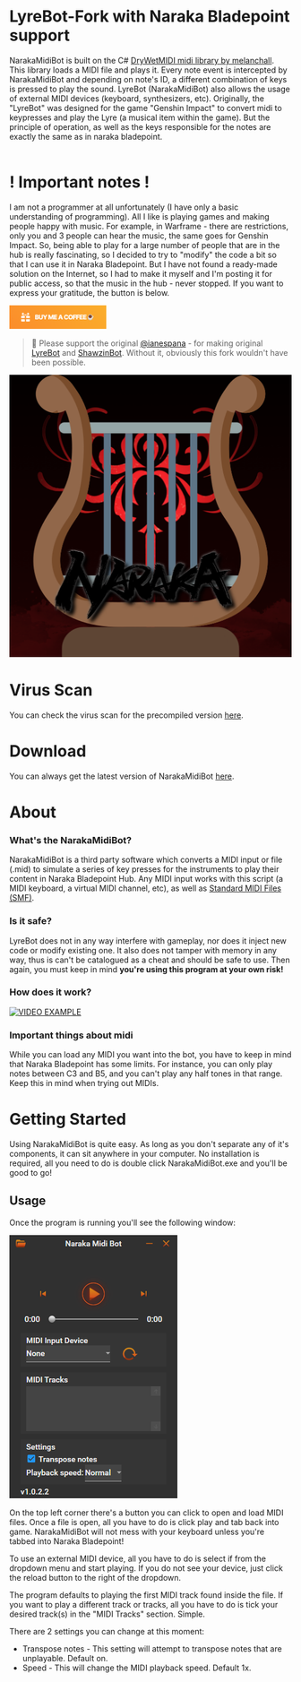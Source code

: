 
# LyreBot-Fork with Naraka Bladepoint support
NarakaMidiBot is built on the C# [DryWetMIDI midi library by melanchall](https://github.com/melanchall/drywetmidi). This library loads a MIDI file and plays it. Every note event is intercepted by NarakaMidiBot and depending on note's ID, a different combination of keys is pressed to play the sound. LyreBot (NarakaMidiBot) also allows the usage of external MIDI devices (keyboard, synthesizers, etc).
Originally, the "LyreBot" was designed for the game "Genshin Impact" to convert midi to keypresses and play the Lyre (a musical item within the game).
But the principle of operation, as well as the keys responsible for the notes are exactly the same as in naraka bladepoint. <br><br>

# ! Important notes !
I am not a programmer at all unfortunately (I have only a basic understanding of programming).
All I like is playing games and making people happy with music. For example, in Warframe - there are restrictions, only you and 3 people can hear the music, the same goes for Genshin Impact.
So, being able to play for a large number of people that are in the hub is really fascinating, so I decided to try to "modify" the code a bit so that I can use it in Naraka Bladepoint. But I have not found a ready-made solution on the Internet, so I had to make it myself and I'm posting it for public access, so that the music in the hub - never stopped. If you want to express your gratitude, the button is below.

<a href="https://www.donationalerts.com/r/thekirasabi"><img src="./LyreBot/Resources/Coffe.png" height="42"></a>

> 💓
</b> Please support the original [@ianespana](https://github.com/ianespana) - for making original [LyreBot](https://github.com/ianespana/LyreBot) and [ShawzinBot](https://github.com/ianespana/ShawzinBot). Without it, obviously this fork wouldn't have been possible.

![LyreBot Logo](./LyreBot/Resources/Lyre.png)

# Virus Scan
You can check the virus scan for the precompiled version [here](https://www.virustotal.com/gui/file/188f07521b4e82ffa1c2a9397745ca8d52486cba1220d987113980e450c269eb/detection).

# Download
You can always get the latest version of NarakaMidiBot [here](https://github.com/Kirasabi/NarakaMidiBot/releases).

# About

### What's the NarakaMidiBot?

NarakaMidiBot is a third party software which converts a MIDI input or file (.mid) to simulate a series of key presses for the instruments to play their content in Naraka Bladepoint Hub.
Any MIDI input works with this script (a MIDI keyboard, a virtual MIDI channel, etc), as well as [Standard MIDI Files (SMF)](https://www.midi.org/specifications/category/smf-specifications).   


### Is it safe?

LyreBot does not in any way interfere with gameplay, nor does it inject new code or modify existing one. It also does not tamper with memory in any way, thus is can't be catalogued as a cheat and should be safe to use. Then again, you must keep in mind **you're using this program at your own risk!**

### How does it work?

[![VIDEO EXAMPLE](https://img.youtube.com/vi/kCRRn58Oy-M/0.jpg)](https://www.youtube.com/watch?v=kCRRn58Oy-M)

### Important things about midi

While you can load any MIDI you want into the bot, you have to keep in mind that Naraka Bladepoint has some limits. For instance, you can only play notes between C3 and B5, and you can't play any half tones in that range. Keep this in mind when trying out MIDIs.

# Getting Started
Using NarakaMidiBot is quite easy. As long as you don't separate any of it's components, it can sit anywhere in your computer. No installation is required, all you need to do is double click NarakaMidiBot.exe and you'll be good to go!

## Usage
Once the program is running you'll see the following window:

![NarakaMidiBot Overview](./LyreBot/Resources/Overview.png)

On the top left corner there's a button you can click to open and load MIDI files. Once a file is open, all you have to do is click play and tab back into game. NarakaMidiBot will not mess with your keyboard unless you're tabbed into Naraka Bladepoint!

To use an external MIDI device, all you have to do is select if from the dropdown menu and start playing. If you do not see your device, just click the reload button to the right of the dropdown.

The program defaults to playing the first MIDI track found inside the file. If you want to play a different track or tracks, all you have to do is tick your desired track(s) in the "MIDI Tracks" section. Simple.

There are 2 settings you can change at this moment:
* Transpose notes - This setting will attempt to transpose notes that are unplayable. Default on.
* Speed - This will change the MIDI playback speed. Default 1x.



